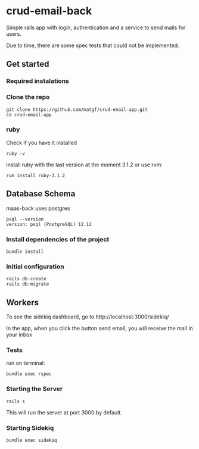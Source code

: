 # crud-email-back

Simple rails app with login, authentication and a service to send mails for users.

Due to time, there are some spec tests that could not be implemented.

## Get started

### Required instalations
### Clone the repo

```shell
git clone https://github.com/matgf/crud-email-app.git
cd crud-email-app
```

### ruby

Check if you have it installed
```shell
ruby -v
```

install ruby with the last version at the moment 3.1.2 or use rvm:

```shell
rvm install ruby-3.1.2
```

## Database Schema

maas-back uses postgres
```
psql --version
version: psql (PostgreSQL) 12.12
```
### Install dependencies of the project

```shell
bundle install
```

### Initial configuration

```shell
rails db:create
rails db:migrate
```
## Workers
To see the sidekiq dashboard, go to http://localhost:3000/sidekiq/

In the app, when you click the button send email, you will receive the mail in your inbox


### Tests

run on terminal:

```shell
bundle exec rspec
```

### Starting the Server

```shell
rails s
```
This will run the server at port 3000 by default.

### Starting Sidekiq

```shell
bundle exec sidekiq
```